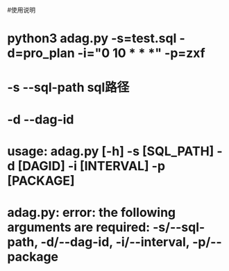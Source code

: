 # 
#使用说明
# python3 adag.py -s=test.sql -d=pro_plan -i="0 10 * * *" -p=zxf
# -s --sql-path sql路径
# -d --dag-id 
# usage: adag.py [-h] -s [SQL_PATH] -d [DAGID] -i [INTERVAL] -p [PACKAGE]
# adag.py: error: the following arguments are required: -s/--sql-path, -d/--dag-id, -i/--interval, -p/--package

